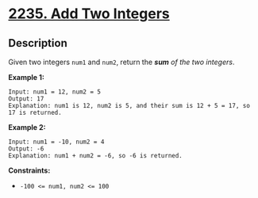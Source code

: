 # [2235. Add Two Integers](https://leetcode.com/problems/add-two-integers/)

## Description

Given two integers `num1` and `num2`, return the _**sum** of the two integers_.

**Example 1:**
```
Input: num1 = 12, num2 = 5
Output: 17
Explanation: num1 is 12, num2 is 5, and their sum is 12 + 5 = 17, so 17 is returned.
```

**Example 2:**
```
Input: num1 = -10, num2 = 4
Output: -6
Explanation: num1 + num2 = -6, so -6 is returned.
```

**Constraints:**
* `-100 <= num1, num2 <= 100`

